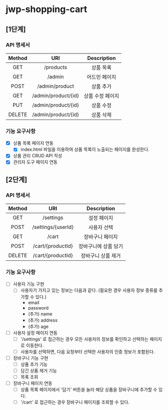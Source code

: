 # jwp-shopping-cart

## [1단계]

### API 명세서

| Method |         URI         | Description |
|:------:|:-------------------:|:-----------:|
|  GET   |      /products      |    상품 목록    |
|  GET   |       /admin        |   어드민 페이지   |
|  POST  |   /admin/product    |    상품 추가    |
|  GET   | /admin/product/{id} |  상품 수정 페이지  |
|  PUT   | /admin/product/{id} |    상품 수정    |
| DELETE | /admin/product/{id} |    상품 삭제    |

### 기능 요구사항

- [x] 상품 목록 페이지 연동
    - [x] index.html 파일을 이용하여 상품 목록이 노출되는 페이지를 완성한다.
- [x] 상품 관리 CRUD API 작성
- [x] 관리자 도구 페이지 연동

## [2단계]

### API 명세서

| Method |        URI         | Description |
|:------:|:------------------:|:-----------:|
|  GET   |     /settings      |   설정 페이지    |
|  POST  | /settings/{userId} |   사용자 선택    |
|  GET   |       /cart        |  장바구니 페이지   |
|  POST  | /cart/{productId}  | 장바구니에 상품 담기 |
| DELETE | /cart/{productId}  | 장바구니 상품 제거  |

### 기능 요구사항

- [ ] 사용자 기능 구현
    - [ ] 사용자가 가지고 있는 정보는 다음과 같다. (필요한 경우 사용자 정보 종류를 추가할 수 있다.)
        - email
        - password
        - (추가) name
        - (추가) address
        - (추가) age
- [ ] 사용자 설정 페이지 연동
    - [ ] '/settings' 로 접근하는 경우 모든 사용자의 정보를 확인하고 선택하는 페이지로 이동한다.
    - [ ] 사용자를 선택하면, 다음 요청부터 선택한 사용자의 인증 정보가 포함된다.
- [ ] 장바구니 기능 구현
    - [ ] 상품 추가 기능
    - [ ] 담긴 상품 제거 기능
    - [ ] 목록 조회
- [ ] 장바구니 페이지 연동
    - [ ] 상품 목록 페이지에서 '담기' 버튼을 눌러 해당 상품을 장바구니에 추가할 수 있다.
    - [ ] '/cart' 로 접근하는 경우 장바구니 페이지를 조회할 수 있다.
